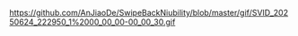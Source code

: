 https://github.com/AnJiaoDe/SwipeBackNiubility/blob/master/gif/SVID_20250624_222950_1%2000_00_00-00_00_30.gif
